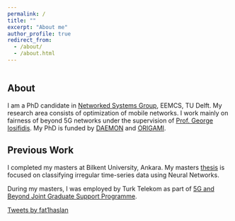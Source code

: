 ```yaml
---
permalink: /
title: ""
excerpt: "About me"
author_profile: true
redirect_from: 
  - /about/
  - /about.html
---
```


<!-- ## About
I am a PhD candidate in [Networked Systems Group](https://www.tudelft.nl/en/eemcs/the-faculty/departments/software-technology/networked-systems), EEMCS, TU Delft. My research area consists of optimization of mobile networks. I work mainly on fairness of beyond 5G networks under the supervision of [Prof. George Iosifidis](https://www.futurenetworkslab.net/). My PhD is funded by [DAEMON](https://cordis.europa.eu/project/id/101017109) and [ORIGAMI](https://sns-origami.eu/).

## Previous Work
I completed my masters at Bilkent University, Ankara. My masters [thesis](https://aslanfth.github.io/publication/2021-09-15-msthesis) is focused on classifying irregular time-series data using Neural Networks.

During my masters, I was employed by Turk Telekom as part of [5G and Beyond Joint Graduate Support Programme](https://5gtrforum.org.tr/en).


<a class="twitter-timeline" href="https://twitter.com/fat1haslan?ref_src=twsrc%5Etfw">Tweets by fat1haslan</a> <script async src="https://platform.twitter.com/widgets.js" charset="utf-8"></script> -->

<div style="display: inline-block">
        <h2>About</h2>
        <p>I am a PhD candidate in <a href="https://www.tudelft.nl/en/eemcs/the-faculty/departments/software-technology/networked-systems">Networked Systems Group</a>, EEMCS, TU Delft. My research area consists of optimization of mobile networks. I work mainly on fairness of beyond 5G networks under the supervision of <a href="https://www.futurenetworkslab.net/">Prof. George Iosifidis</a>. My PhD is funded by <a href="https://cordis.europa.eu/project/id/101017109">DAEMON</a> and <a href="https://sns-origami.eu/">ORIGAMI</a>.</p>
        <h2>Previous Work</h2>
        <p>I completed my masters at Bilkent University, Ankara. My masters <a href="https://aslanfth.github.io/publication/2021-09-15-msthesis">thesis</a> is focused on classifying irregular time-series data using Neural Networks.</p>
        <p>During my masters, I was employed by Turk Telekom as part of <a href="https://5gtrforum.org.tr/en">5G and Beyond Joint Graduate Support Programme</a>.</p>
</div>
<div style="display: inline-block">
        <a class="twitter-timeline" href="https://twitter.com/fat1haslan?ref_src=twsrc%5Etfw">Tweets by fat1haslan</a>
        <script async src="https://platform.twitter.com/widgets.js" charset="utf-8"></script>
</div>

